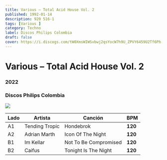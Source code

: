 ```yaml
---
title: Various – Total Acid House Vol. 2
published: 1992-01-14
description: 920 516-1
tags: [Various ]
category: Techno
label: Discos Philips Colombia
draft: false
cover: https://i.discogs.com/tW0XmsWIWSvbwj2qsYocW7h9U_ZPVY6459U2Tf6Ph-s/rs:fit/g:sm/q:90/h:586/w:600/czM6Ly9kaXNjb2dz/LWRhdGFiYXNlLWlt/YWdlcy9SLTExNjc0/ODk5LTE1MjA0NTI4/NzMtNjkxMy5qcGVn.jpeg
---
```



# Various – Total Acid House Vol. 2   

### **2022**

###	Discos Philips Colombia

![](https://i.discogs.com/tW0XmsWIWSvbwj2qsYocW7h9U_ZPVY6459U2Tf6Ph-s/rs:fit/g:sm/q:90/h:586/w:600/czM6Ly9kaXNjb2dz/LWRhdGFiYXNlLWlt/YWdlcy9SLTExNjc0/ODk5LTE1MjA0NTI4/NzMtNjkxMy5qcGVn.jpeg)



| Lado | Artista        | Canción               | BPM     |
| ---- | -------------- | --------------------- | ------- |
| A1   | Tending Tropic | Hondebrok             | **120** |
| A2   | Adrian Marth   | Icon Of The Night     | **120** |
| B1   | Im Kellar      | Not To Be Compromised | **120** |
| B2   | Caifus         | Tonight Is The Night  | **120** |

